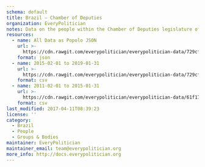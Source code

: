 ```yaml
---
schema: default
title: Brazil — Chamber of Deputies
organization: EveryPolitician
notes: Data on the people within the Chamber of Deputies legislature of Brazil.
resources:
  - name: All Data as Popolo JSON
    url: >-
      https://cdn.rawgit.com/everypolitician/everypolitician-data/729cfd7e5feaad24c6782adf5f894f722a8efa37/data/Brazil/Deputies/ep-popolo-v1.0.json
    format: json
  - name: 2015-02-01 to 2019-01-31
    url: >-
      https://cdn.rawgit.com/everypolitician/everypolitician-data/729cfd7e5feaad24c6782adf5f894f722a8efa37/data/Brazil/Deputies/term-55.csv
    format: csv
  - name: 2011-02-01 to 2015-01-31
    url: >-
      https://cdn.rawgit.com/everypolitician/everypolitician-data/61f1722fddc9ca866ff1da6c8715d87ff6071608/data/Brazil/Deputies/term-54.csv
    format: csv
last_modified: 2017-04-11T08:39:23
license: ''
category:
  - Brazil
  - People
  - Groups & Bodies
maintainer: EveryPolitician
maintainer_email: team@everypolitician.org
more_info: http://docs.everypolitician.org
---
```

